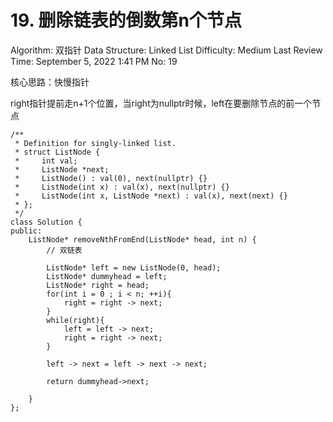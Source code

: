 # 19. 删除链表的倒数第n个节点

Algorithm: 双指针
Data Structure: Linked List
Difficulty: Medium
Last Review Time: September 5, 2022 1:41 PM
No: 19

核心思路：快慢指针

right指针提前走n+1个位置，当right为nullptr时候，left在要删除节点的前一个节点

```
/**
 * Definition for singly-linked list.
 * struct ListNode {
 *     int val;
 *     ListNode *next;
 *     ListNode() : val(0), next(nullptr) {}
 *     ListNode(int x) : val(x), next(nullptr) {}
 *     ListNode(int x, ListNode *next) : val(x), next(next) {}
 * };
 */
class Solution {
public:
    ListNode* removeNthFromEnd(ListNode* head, int n) {
        // 双链表

        ListNode* left = new ListNode(0, head);
        ListNode* dummyhead = left;
        ListNode* right = head;
        for(int i = 0 ; i < n; ++i){
            right = right -> next;
        }
        while(right){
            left = left -> next;
            right = right -> next;
        }

        left -> next = left -> next -> next;

        return dummyhead->next;

    }
};
```